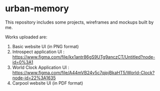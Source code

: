 # urban-memory
This repository includes some projects, wireframes and mockups built by me.

Works uploaded are:
1. Basic website UI (in PNG format)
2. Introspect application UI : https://www.figma.com/file/kx1antr86gS9UTg9anczCT/Untitled?node-id=0%3A1
3. World Clock Application UI : https://www.figma.com/file/A44mVB24v5c7qjpjBkaHT5/World-Clock?node-id=22%3A1635
5. Carpool website UI (in PDF format)
